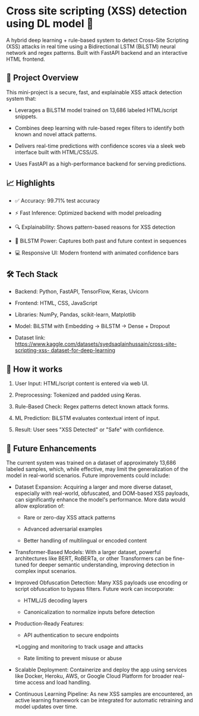 # Cross site scripting (XSS) detection using DL model 🚀

A hybrid deep learning + rule-based system to detect Cross-Site Scripting (XSS) attacks in real time using a Bidirectional LSTM (BiLSTM) neural network and regex patterns. Built with FastAPI backend and an interactive HTML frontend.

## 📌 Project Overview
This mini-project is a secure, fast, and explainable XSS attack detection system that:

- Leverages a BiLSTM model trained on 13,686 labeled HTML/script snippets.
  
- Combines deep learning with rule-based regex filters to identify both known and novel attack patterns.
  
- Delivers real-time predictions with confidence scores via a sleek web interface built with HTML/CSS/JS.
  
- Uses FastAPI as a high-performance backend for serving predictions.


## 📈 Highlights

- ✅ Accuracy: 99.71% test accuracy

- ⚡ Fast Inference: Optimized backend with model preloading

- 🔍 Explainability: Shows pattern-based reasons for XSS detection

- 🧠 BiLSTM Power: Captures both past and future context in sequences

- 💻 Responsive UI: Modern frontend with animated confidence bars


## 🛠️ Tech Stack
- Backend: Python, FastAPI, TensorFlow, Keras, Uvicorn

- Frontend: HTML, CSS, JavaScript

- Libraries: NumPy, Pandas, scikit-learn, Matplotlib

- Model: BiLSTM with Embedding → BiLSTM → Dense + Dropout

- Dataset link: [https://www.kaggle.com/datasets/syedsaqlainhussain/cross-site-scripting-xss- dataset-for-deep-learning](https://www.kaggle.com/datasets/syedsaqlainhussain/cross-site-scripting-xss-dataset-for-deep-learning)


## 🔬 How it works
1. User Input: HTML/script content is entered via web UI.

2. Preprocessing: Tokenized and padded using Keras.

3. Rule-Based Check: Regex patterns detect known attack forms.

4. ML Prediction: BiLSTM evaluates contextual intent of input.

5. Result: User sees "XSS Detected" or "Safe" with confidence.


## 🔮 Future Enhancements
The current system was trained on a dataset of approximately 13,686 labeled samples, which, while effective, may limit the generalization of the model in real-world scenarios. Future improvements could include:

- Dataset Expansion: Acquiring a larger and more diverse dataset, especially with real-world, obfuscated, and DOM-based XSS payloads, can significantly enhance the model's performance. More data would allow exploration of:

  * Rare or zero-day XSS attack patterns

  * Advanced adversarial examples

  * Better handling of multilingual or encoded content

- Transformer-Based Models: With a larger dataset, powerful architectures like BERT, RoBERTa, or other Transformers can be fine-tuned for deeper semantic understanding, improving detection in complex input scenarios.

- Improved Obfuscation Detection: Many XSS payloads use encoding or script obfuscation to bypass filters. Future work can incorporate:

     * HTML/JS decoding layers

     * Canonicalization to normalize inputs before detection

- Production-Ready Features:

     * API authentication to secure endpoints

     *Logging and monitoring to track usage and attacks

     * Rate limiting to prevent misuse or abuse

- Scalable Deployment: Containerize and deploy the app using services like Docker, Heroku, AWS, or Google Cloud Platform for broader real-time access and load handling.

- Continuous Learning Pipeline: As new XSS samples are encountered, an active learning framework can be integrated for automatic retraining and model updates over time.



